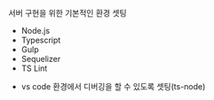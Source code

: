 서버 구현을 위한 기본적인 환경 셋팅

- Node.js
- Typescript
- Gulp
- Sequelizer
- TS Lint

+ vs code 환경에서 디버깅을 할 수 있도록 셋팅(ts-node)
